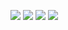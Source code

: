 ![](http://github-profile-summary-cards.vercel.app/api/cards/profile-details?username=GodotMisogi&theme=nord_bright) 
![](http://github-profile-summary-cards.vercel.app/api/cards/repos-per-language?username=GodotMisogi&theme=nord_bright) 
![](http://github-profile-summary-cards.vercel.app/api/cards/most-commit-language?username=GodotMisogi&theme=nord_bright) 
![](http://github-profile-summary-cards.vercel.app/api/cards/stats?username=GodotMisogi&theme=nord_bright) 
